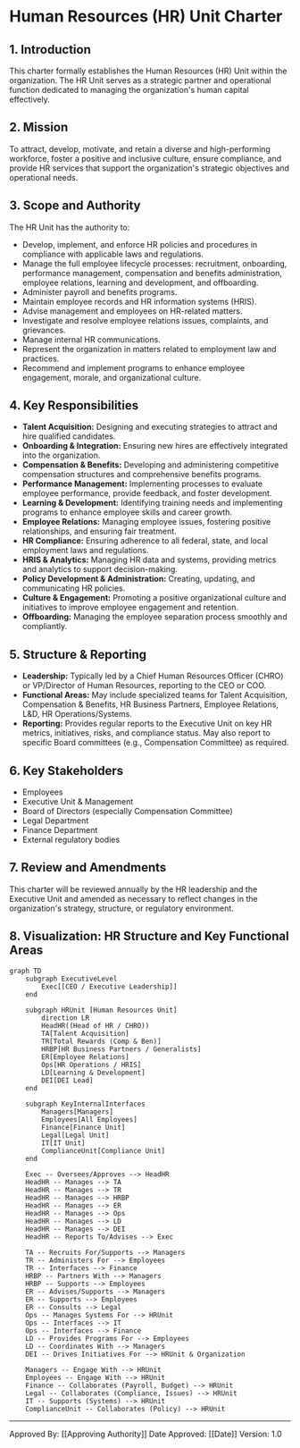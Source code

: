 # Human Resources (HR) Unit Charter

## 1. Introduction

This charter formally establishes the Human Resources (HR) Unit within the organization. The HR Unit serves as a strategic partner and operational function dedicated to managing the organization's human capital effectively.

## 2. Mission

To attract, develop, motivate, and retain a diverse and high-performing workforce, foster a positive and inclusive culture, ensure compliance, and provide HR services that support the organization's strategic objectives and operational needs.

## 3. Scope and Authority

The HR Unit has the authority to:
*   Develop, implement, and enforce HR policies and procedures in compliance with applicable laws and regulations.
*   Manage the full employee lifecycle processes: recruitment, onboarding, performance management, compensation and benefits administration, employee relations, learning and development, and offboarding.
*   Administer payroll and benefits programs.
*   Maintain employee records and HR information systems (HRIS).
*   Advise management and employees on HR-related matters.
*   Investigate and resolve employee relations issues, complaints, and grievances.
*   Manage internal HR communications.
*   Represent the organization in matters related to employment law and practices.
*   Recommend and implement programs to enhance employee engagement, morale, and organizational culture.

## 4. Key Responsibilities

*   **Talent Acquisition:** Designing and executing strategies to attract and hire qualified candidates.
*   **Onboarding & Integration:** Ensuring new hires are effectively integrated into the organization.
*   **Compensation & Benefits:** Developing and administering competitive compensation structures and comprehensive benefits programs.
*   **Performance Management:** Implementing processes to evaluate employee performance, provide feedback, and foster development.
*   **Learning & Development:** Identifying training needs and implementing programs to enhance employee skills and career growth.
*   **Employee Relations:** Managing employee issues, fostering positive relationships, and ensuring fair treatment.
*   **HR Compliance:** Ensuring adherence to all federal, state, and local employment laws and regulations.
*   **HRIS & Analytics:** Managing HR data and systems, providing metrics and analytics to support decision-making.
*   **Policy Development & Administration:** Creating, updating, and communicating HR policies.
*   **Culture & Engagement:** Promoting a positive organizational culture and initiatives to improve employee engagement and retention.
*   **Offboarding:** Managing the employee separation process smoothly and compliantly.

## 5. Structure & Reporting

*   **Leadership:** Typically led by a Chief Human Resources Officer (CHRO) or VP/Director of Human Resources, reporting to the CEO or COO.
*   **Functional Areas:** May include specialized teams for Talent Acquisition, Compensation & Benefits, HR Business Partners, Employee Relations, L&D, HR Operations/Systems.
*   **Reporting:** Provides regular reports to the Executive Unit on key HR metrics, initiatives, risks, and compliance status. May also report to specific Board committees (e.g., Compensation Committee) as required.

## 6. Key Stakeholders

*   Employees
*   Executive Unit & Management
*   Board of Directors (especially Compensation Committee)
*   Legal Department
*   Finance Department
*   External regulatory bodies

## 7. Review and Amendments

This charter will be reviewed annually by the HR leadership and the Executive Unit and amended as necessary to reflect changes in the organization's strategy, structure, or regulatory environment.

## 8. Visualization: HR Structure and Key Functional Areas

```mermaid
graph TD
    subgraph ExecutiveLevel
        Exec[[CEO / Executive Leadership]]
    end

    subgraph HRUnit [Human Resources Unit]
        direction LR
        HeadHR((Head of HR / CHRO))
        TA[Talent Acquisition]
        TR[Total Rewards (Comp & Ben)]
        HRBP[HR Business Partners / Generalists]
        ER[Employee Relations]
        Ops[HR Operations / HRIS]
        LD[Learning & Development]
        DEI[DEI Lead]
    end

    subgraph KeyInternalInterfaces
        Managers[Managers]
        Employees[All Employees]
        Finance[Finance Unit]
        Legal[Legal Unit]
        IT[IT Unit]
        ComplianceUnit[Compliance Unit]
    end

    Exec -- Oversees/Approves --> HeadHR
    HeadHR -- Manages --> TA
    HeadHR -- Manages --> TR
    HeadHR -- Manages --> HRBP
    HeadHR -- Manages --> ER
    HeadHR -- Manages --> Ops
    HeadHR -- Manages --> LD
    HeadHR -- Manages --> DEI
    HeadHR -- Reports To/Advises --> Exec

    TA -- Recruits For/Supports --> Managers
    TR -- Administers For --> Employees
    TR -- Interfaces --> Finance
    HRBP -- Partners With --> Managers
    HRBP -- Supports --> Employees
    ER -- Advises/Supports --> Managers
    ER -- Supports --> Employees
    ER -- Consults --> Legal
    Ops -- Manages Systems For --> HRUnit
    Ops -- Interfaces --> IT
    Ops -- Interfaces --> Finance
    LD -- Provides Programs For --> Employees
    LD -- Coordinates With --> Managers
    DEI -- Drives Initiatives For --> HRUnit & Organization

    Managers -- Engage With --> HRUnit
    Employees -- Engage With --> HRUnit
    Finance -- Collaborates (Payroll, Budget) --> HRUnit
    Legal -- Collaborates (Compliance, Issues) --> HRUnit
    IT -- Supports (Systems) --> HRUnit
    ComplianceUnit -- Collaborates (Policy) --> HRUnit
```

---
Approved By: [[Approving Authority]]
Date Approved: [[Date]]
Version: 1.0
